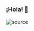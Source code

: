 ### ¡Hola! 👋

![source](https://user-images.githubusercontent.com/69283341/100490715-42d10180-3115-11eb-8046-b72c7ca6fade.gif)


<!--<img src="https://gpvc.arturio.dev/KvGM" alt="visitas-perfil">-->
